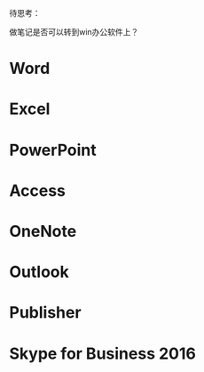 待思考：

做笔记是否可以转到win办公软件上？





# Word







# Excel







# PowerPoint







# Access









# OneNote







# Outlook









# Publisher







# Skype for Business 2016

